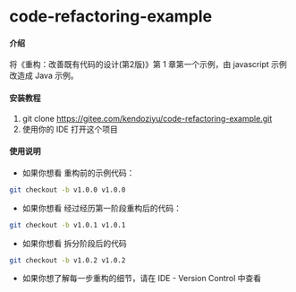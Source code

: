 # code-refactoring-example

#### 介绍
将《重构：改善既有代码的设计(第2版)》第 1 章第一个示例，由 javascript 示例改造成 Java 示例。

#### 安装教程

1.  git clone https://gitee.com/kendoziyu/code-refactoring-example.git
2.  使用你的 IDE 打开这个项目

#### 使用说明

+ 如果你想看 重构前的示例代码：
```bash
git checkout -b v1.0.0 v1.0.0
```
+ 如果你想看 经过经历第一阶段重构后的代码：
```bash
git checkout -b v1.0.1 v1.0.1
```
+ 如果你想看 拆分阶段后的代码
```bash
git checkout -b v1.0.2 v1.0.2
```
+ 如果你想了解每一步重构的细节，请在 IDE - Version Control 中查看